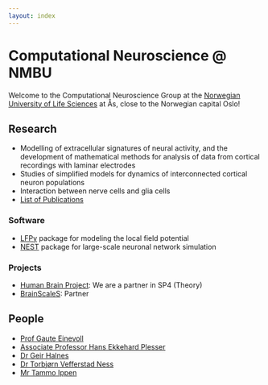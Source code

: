 ```yaml
---
layout: index
---
```


# Computational Neuroscience @ NMBU

Welcome to the Computational Neuroscience Group at the [Norwegian University of Life Sciences](http://www.nmbu.no/en) at Ås, close to the Norwegian capital Oslo!

## Research

- Modelling of extracellular signatures of neural activity, and the development of mathematical methods for analysis of data from cortical recordings with laminar electrodes
- Studies of simplified models for dynamics of interconnected cortical neuron populations
- Interaction between nerve cells and glia cells
- [List of Publications](Publications)

### Software

- [LFPy](http://lfpy.github.io) package for modeling the local field potential
- [NEST](http://www.nest-simulator.org) package for large-scale neuronal network simulation

### Projects

- [Human Brain Project](http://www.humanbrainproject.eu): We are a partner in SP4 (Theory)
- [BrainScaleS](https://brainscales.kip.uni-heidelberg.de/): Partner

## People

- [Prof Gaute Einevoll](http://arken.umb.no/~gautei)
- [Associate Professor Hans Ekkehard Plesser](http://arken.umb.no/~plesser)
- [Dr Geir Halnes](https://www.nmbu.no/ans/geir.halnes)
- [Dr Torbjørn Vefferstad Ness](https://www.nmbu.no/ans/torbjorn.ness)
- [Mr Tammo Ippen](http://www.fz-juelich.de/SharedDocs/Personen/INM/INM-6/EN/Ippen_Tammo.html?nn=724620)

